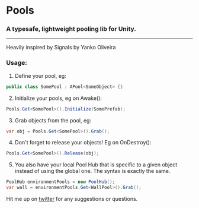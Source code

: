 # Pools
### A typesafe, lightweight pooling lib for Unity.
---
Heavily inspired by Signals by Yanko Oliveira

### Usage:
1) Define your pool, eg:
```c#
public class SomePool : APool<SomeObject> {}
```
2) Initialize your pools, eg on Awake():
```c#
Pools.Get<SomePool>().Initialize(SomePrefab);
```
3) Grab objects from the pool, eg:
```c#
var obj = Pools.Get<SomePool>().Grab();
```
4) Don't forget to release your objects! Eg on OnDestroy():
```c#
Pools.Get<SomePool>().Release(obj);
```
5) You also have your local Pool Hub that is specific to a given object instead of using the global one. The syntax is exactly the same.
```c#
PoolHub environmentPools = new PoolHub();
var wall = environmentPools.Get<WallPool>().Grab();
```


Hit me up on [twitter](https://twitter.com/mertkucukakinci) for any suggestions or questions.
